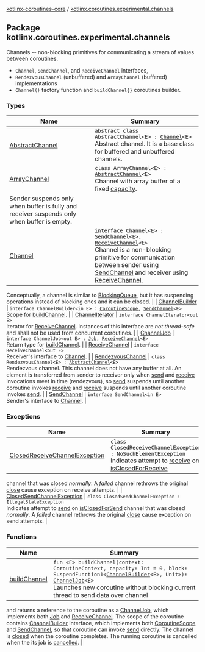 [kotlinx-coroutines-core](../index.md) / [kotlinx.coroutines.experimental.channels](.)

## Package kotlinx.coroutines.experimental.channels

Channels -- non-blocking primitives for communicating a stream of values between coroutines.

* `Channel`, `SendChannel`, and `ReceiveChannel` interfaces,
* `RendezvousChannel` (unbuffered) and `ArrayChannel` (buffered) implementations
* `Channel()` factory function and `buildChannel{}` coroutines builder.

### Types

| Name | Summary |
|---|---|
| [AbstractChannel](-abstract-channel/index.md) | `abstract class AbstractChannel<E> : `[`Channel`](-channel/index.md)`<E>`<br>Abstract channel. It is a base class for buffered and unbuffered channels. |
| [ArrayChannel](-array-channel/index.md) | `class ArrayChannel<E> : `[`AbstractChannel`](-abstract-channel/index.md)`<E>`<br>Channel with array buffer of a fixed [capacity](-array-channel/capacity.md).
Sender suspends only when buffer is fully and receiver suspends only when buffer is empty. |
| [Channel](-channel/index.md) | `interface Channel<E> : `[`SendChannel`](-send-channel/index.md)`<E>, `[`ReceiveChannel`](-receive-channel/index.md)`<E>`<br>Channel is a non-blocking primitive for communication between sender using [SendChannel](-send-channel/index.md) and receiver using [ReceiveChannel](-receive-channel/index.md).
Conceptually, a channel is similar to [BlockingQueue](http://docs.oracle.com/javase/6/docs/api/java/util/concurrent/BlockingQueue.html),
but it has suspending operations instead of blocking ones and it can be closed. |
| [ChannelBuilder](-channel-builder.md) | `interface ChannelBuilder<in E> : `[`CoroutineScope`](../kotlinx.coroutines.experimental/-coroutine-scope/index.md)`, `[`SendChannel`](-send-channel/index.md)`<E>`<br>Scope for [buildChannel](build-channel.md). |
| [ChannelIterator](-channel-iterator/index.md) | `interface ChannelIterator<out E>`<br>Iterator for [ReceiveChannel](-receive-channel/index.md). Instances of this interface are *not thread-safe* and shall not be used
from concurrent coroutines. |
| [ChannelJob](-channel-job.md) | `interface ChannelJob<out E> : `[`Job`](../kotlinx.coroutines.experimental/-job/index.md)`, `[`ReceiveChannel`](-receive-channel/index.md)`<E>`<br>Return type for [buildChannel](build-channel.md). |
| [ReceiveChannel](-receive-channel/index.md) | `interface ReceiveChannel<out E>`<br>Receiver's interface to [Channel](-channel/index.md). |
| [RendezvousChannel](-rendezvous-channel/index.md) | `class RendezvousChannel<E> : `[`AbstractChannel`](-abstract-channel/index.md)`<E>`<br>Rendezvous channel. This channel does not have any buffer at all. An element is transferred from sender
to receiver only when [send](#) and [receive](-abstract-channel/receive.md) invocations meet in time (rendezvous), so [send](#) suspends
until another coroutine invokes [receive](-abstract-channel/receive.md) and [receive](-abstract-channel/receive.md) suspends until another coroutine invokes [send](#). |
| [SendChannel](-send-channel/index.md) | `interface SendChannel<in E>`<br>Sender's interface to [Channel](-channel/index.md). |

### Exceptions

| Name | Summary |
|---|---|
| [ClosedReceiveChannelException](-closed-receive-channel-exception/index.md) | `class ClosedReceiveChannelException : NoSuchElementException`<br>Indicates attempt to [receive](-receive-channel/receive.md) on [isClosedForReceive](-receive-channel/is-closed-for-receive.md)
channel that was closed *normally*. A *failed* channel rethrows the original [close](-send-channel/close.md) cause
exception on receive attempts. |
| [ClosedSendChannelException](-closed-send-channel-exception/index.md) | `class ClosedSendChannelException : IllegalStateException`<br>Indicates attempt to [send](-send-channel/send.md) on [isClosedForSend](-send-channel/is-closed-for-send.md) channel
that was closed *normally*. A *failed* channel rethrows the original [close](-send-channel/close.md) cause
exception on send attempts. |

### Functions

| Name | Summary |
|---|---|
| [buildChannel](build-channel.md) | `fun <E> buildChannel(context: CoroutineContext, capacity: Int = 0, block: SuspendFunction1<`[`ChannelBuilder`](-channel-builder.md)`<E>, Unit>): `[`ChannelJob`](-channel-job.md)`<E>`<br>Launches new coroutine without blocking current thread to send data over channel
and returns a reference to the coroutine as a [ChannelJob](-channel-job.md), which implements
both [Job](../kotlinx.coroutines.experimental/-job/index.md) and [ReceiveChannel](-receive-channel/index.md).
The scope of the coroutine contains [ChannelBuilder](-channel-builder.md) interface, which implements
both [CoroutineScope](../kotlinx.coroutines.experimental/-coroutine-scope/index.md) and [SendChannel](-send-channel/index.md), so that coroutine can invoke
[send](-send-channel/send.md) directly. The channel is [closed](-send-channel/close.md)
when the coroutine completes.
The running coroutine is cancelled when the its job is [cancelled](../kotlinx.coroutines.experimental/-job/cancel.md). |
